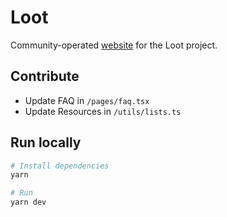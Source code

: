 # Loot

Community-operated [website](https://www.lootproject.com/) for the Loot project.

## Contribute

- Update FAQ in `/pages/faq.tsx`
- Update Resources in `/utils/lists.ts`

## Run locally

```bash
# Install dependencies
yarn

# Run
yarn dev
```
